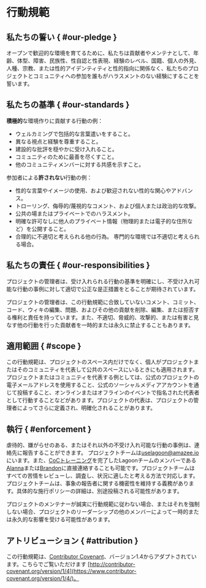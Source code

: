 # 行動規範

## 私たちの誓い { #our-pledge }

オープンで歓迎的な環境を育てるために、私たちは貢献者やメンテナとして、年齢、体型、障害、民族性、性自認と性表現、経験のレベル、国籍、個人の外見、人種、宗教、または性的アイデンティティと性的指向に関係なく、私たちのプロジェクトとコミュニティへの参加を誰もがハラスメントのない経験にすることを誓います。

## 私たちの基準 { #our-standards }

**積極的**な環境作りに貢献する行動の例：

* ウェルカミングで包括的な言葉遣いをすること。
* 異なる視点と経験を尊重すること。
* 建設的な批評を穏やかに受け入れること。
* コミュニティのために最善を尽くすこと。
* 他のコミュニティメンバーに対する共感を示すこと。

参加者による**許されない**行動の例：

* 性的な言葉やイメージの使用、および歓迎されない性的な関心やアドバンス。
* トローリング、侮辱的/蔑視的なコメント、および個人または政治的な攻撃。
* 公共の場またはプライベートでのハラスメント。
* 明確な許可なしに他人のプライベート情報（物理的または電子的な住所など）を公開すること。
* 合理的に不適切と考えられる他の行為。 専門的な環境では不適切と考えられる場合。

## 私たちの責任 { #our-responsibilities }

プロジェクトの管理者は、受け入れられる行動の基準を明確にし、不受け入れ可能な行動の事例に対して適切で公正な是正措置をとることが期待されています。

プロジェクトの管理者は、この行動規範に合致していないコメント、コミット、コード、ウィキの編集、問題、およびその他の貢献を削除、編集、または拒否する権利と責任を持っています。また、不適切、脅威的、攻撃的、または有害と見なす他の行動を行った貢献者を一時的または永久に禁止することもあります。

## 適用範囲 { #scope }

この行動規範は、プロジェクトのスペース内だけでなく、個人がプロジェクトまたはそのコミュニティを代表して公共のスペースにいるときにも適用されます。プロジェクトまたはコミュニティを代表する例としては、公式のプロジェクトの電子メールアドレスを使用すること、公式のソーシャルメディアアカウントを通じて投稿すること、オンラインまたはオフラインのイベントで指名された代表者として行動することなどがあります。プロジェクトの代表は、プロジェクトの管理者によってさらに定義され、明確化されることがあります。

## 執行 { #enforcement }

虐待的、嫌がらせのある、またはそれ以外の不受け入れ可能な行動の事例は、連絡先に報告することができます。 プロジェクトチームは[uselagoon@amazee.io](mailto:uselagoon@amazee.io)にいます。また、[CoCトレーニング](https://www.drupal.org/community/cwg/code-of-conduct-contact-training)を完了したLagoonチームのメンバーである[Alanna](mailto:alanna.burke@amazee.io)または[Brandon](mailto:brandon.williams@amazee.io)に直接連絡することも可能です。プロジェクトチームはすべての苦情をレビューし、調査し、状況に適したと考える方法で対応します。プロジェクトチームは、事象の報告者に関する機密性を維持する義務があります。具体的な施行ポリシーの詳細は、別途投稿される可能性があります。

プロジェクトのメンテナーが誠実に行動規範に従わない場合、またはそれを強制しない場合、プロジェクトのリーダーシップの他のメンバーによって一時的または永久的な影響を受ける可能性があります。

## アトリビューション { #attribution }

この行動規範は、[Contributor Covenant](http://contributor-covenant.org)、バージョン1.4からアダプトされています。こちらでご覧いただけます [http://contributor-covenant.org/version/1/4](https://www.contributor-covenant.org/version/1/4/)。
